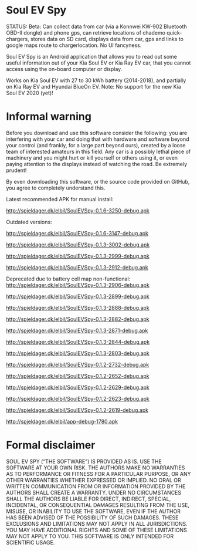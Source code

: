 # Soul EV Spy

STATUS: Beta: Can collect data from car (via a Konnwei KW-902 Bluetooth OBD-II dongle) and phone gps, 
can retrieve locations of chademo quick-chargers,
stores data on SD card, displays data from car, gps and links to google maps route to chargerlocation.
No UI fancyness.

Soul EV Spy is an Android application that allows you to read out some useful information out of your 
Kia Soul EV or Kia Ray EV car, that you cannot access using the on-board computer or display.

Works on Kia Soul EV with 27 to 30 kWh battery (2014-2018), and partially on Kia Ray EV and Hyundai BlueOn EV.
Note: No support for the new Kia Soul EV 2020 (yet)!

# Informal warning

Before you download and use this software consider the following:
you are interfering with your car and doing that with hardware and software beyond your control (and frankly, for
a large part beyond ours), created by a loose team of interested amateurs in this field. Any car is a possibly
lethal piece of machinery and you might hurt or kill yourself or others using it, or even paying attention to
the displays instead of watching the road. Be extremely prudent!

By even downloading this software, or the source code provided on GitHub, you agree to completely understand this.

Latest recommended APK for manual install: 

http://spjeldager.dk/elbil/SoulEVSpy-0.1.6-3250-debug.apk

Outdated versions: 

http://spjeldager.dk/elbil/SoulEVSpy-0.1.6-3147-debug.apk

http://spjeldager.dk/elbil/SoulEVSpy-0.1.3-3002-debug.apk

http://spjeldager.dk/elbil/SoulEVSpy-0.1.3-2999-debug.apk

http://spjeldager.dk/elbil/SoulEVSpy-0.1.3-2912-debug.apk

Deprecated due to battery cell map non-functional: http://spjeldager.dk/elbil/SoulEVSpy-0.1.3-2906-debug.apk

http://spjeldager.dk/elbil/SoulEVSpy-0.1.3-2899-debug.apk

http://spjeldager.dk/elbil/SoulEVSpy-0.1.3-2888-debug.apk

http://spjeldager.dk/elbil/SoulEVSpy-0.1.3-2882-debug.apk

http://spjeldager.dk/elbil/SoulEVSpy-0.1.3-2871-debug.apk

http://spjeldager.dk/elbil/SoulEVSpy-0.1.3-2844-debug.apk

http://spjeldager.dk/elbil/SoulEVSpy-0.1.3-2803-debug.apk

http://spjeldager.dk/elbil/SoulEVSpy-0.1.2-2732-debug.apk

http://spjeldager.dk/elbil/SoulEVSpy-0.1.2-2652-debug.apk

http://spjeldager.dk/elbil/SoulEVSpy-0.1.2-2629-debug.apk

http://spjeldager.dk/elbil/SoulEVSpy-0.1.2-2623-debug.apk

http://spjeldager.dk/elbil/SoulEVSpy-0.1.2-2619-debug.apk

http://spjeldager.dk/elbil/app-debug-1780.apk

# Formal disclaimer

SOUL EV SPY (“THE SOFTWARE”) IS PROVIDED AS IS. USE THE SOFTWARE AT YOUR OWN RISK. THE AUTHORS MAKE NO WARRANTIES AS TO
PERFORMANCE OR FITNESS FOR A PARTICULAR PURPOSE, OR ANY OTHER WARRANTIES WHETHER EXPRESSED OR IMPLIED. NO ORAL OR
WRITTEN COMMUNICATION FROM OR INFORMATION PROVIDED BY THE AUTHORS SHALL CREATE A WARRANTY. UNDER NO CIRCUMSTANCES
SHALL THE AUTHORS BE LIABLE FOR DIRECT, INDIRECT, SPECIAL, INCIDENTAL, OR CONSEQUENTIAL DAMAGES RESULTING FROM THE
USE, MISUSE, OR INABILITY TO USE THE SOFTWARE, EVEN IF THE AUTHOR HAS BEEN ADVISED OF THE POSSIBILITY OF SUCH
DAMAGES. THESE EXCLUSIONS AND LIMITATIONS MAY NOT APPLY IN ALL JURISDICTIONS. YOU MAY HAVE ADDITIONAL RIGHTS AND
SOME OF THESE LIMITATIONS MAY NOT APPLY TO YOU. THIS SOFTWARE IS ONLY INTENDED FOR SCIENTIFIC USAGE.

